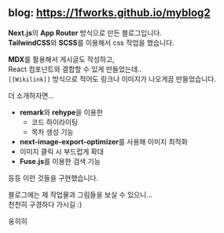 ## blog: https://1fworks.github.io/myblog2

**Next.js**의 **App Router** 방식으로 만든 블로그입니다.  
**TailwindCSS**와 **SCSS**를 이용해서 css 작업을 했습니다.

**MDX**를 활용해서 게시글도 작성하고,  
React 컴포넌트와 결합할 수 있게 만들었는데..  
`[[Wikilink]]` 방식으로 적어도 링크나 이미지가 나오게끔 만들었습니다.

더 소개하자면...

- **remark**와 **rehype**을 이용한
	- 코드 하이라이팅
	- 목차 생성 기능
- **next-image-export-optimizer**를 사용해 이미지 최적화
- 이미지 클릭 시 부드럽게 확대
- **Fuse.js**를 이용한 검색 기능

등등 이런 것들을 구현했습니다.

블로그에는 제 작업물과 그림들을 보실 수 있으니...  
천천히 구경하다 가시길 :)

웅히히